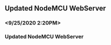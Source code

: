 ## Updated NodeMCU WebServer
### <Ree Johndave N. Dignos >
### <9/25/2020 2:20PM>
### Updated NodeMCU WebServer